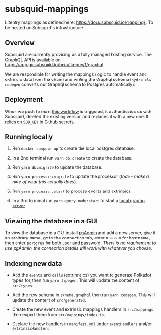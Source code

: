 # subsquid-mappings

Litentry mappings as defined here: https://docs.subsquid.io/mappings. To be hosted on Subsquid's infrastructure

## Overview

Subsquid are currently providing us a fully managed hosting service. The GraphQL API is available on https://app.gc.subsquid.io/beta/litentry/1/graphql.

We are responsible for writing the mappings (logic to handle event and extrinsic data from the chain) and writing the Graphql schema (`hydra-cli codegen` converts our Graphql schema to Postgres automatically).

## Deployment

When we push to main [this workflow](https://github.com/litentry/subsquid-mappings/blob/main/.github/workflows/deploy.yml) is triggered, it authenticates us with Subsquid, deleted the existing version and replaces it with a new one. It relies on `SQD_KEY` in Github secrets.

## Running locally

1. Run `docker-compose up` to create the local postgres database.

2. In a 2nd terminal run `yarn db:create` to create the database.

3. Run `yarn db:migrate` to update the database.

4. Run `yarn processor:migrate` to update the processor (_todo - make a note of what this actually does_).

5. Run `yarn processor:start` to process events and extrinsics.

6. In a 3rd terminal run `yarn query-node:start` to start a [local graphql server](http://localhost:4000/graphql).

## Viewing the database in a GUI

To view the database in a GUI install [pgAdmin](https://www.pgadmin.org/download/) and add a new server, give it an arbitrary name, go to the connection tab, enter `0.0.0.0` for hostname, then enter `postgres` for both user and password. _There is no requirement to use pgAdmin, the connection details will work with whatever you choose._

## Indexing new data

- Add the `events` and `calls` (extrinnsics) you want to generate Polkadot types for, then run `yarn typegen`. This will update the content of `src/types`.

- Add the new schema in `schema.graphql` then run `yarn codegen`. This will update the content of `src/generated`.

- Create the new event and extrinsic mappings handlers in `src/mappings` then export them from `src/mappings/index.ts`.

- Declare the new handlers in `manifest.yml` under `eventHandlers` and/or `extrinsicHandlers`
